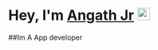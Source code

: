 # Hey, I'm [Angath Jr](https://angathjr.github.io/) <img src="https://media.giphy.com/media/hvRJCLFzcasrR4ia7z/giphy.gif" width="25px">
##Im A App developer
